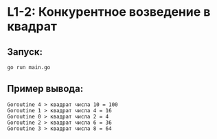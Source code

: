 # L1-2: Конкурентное возведение в квадрат

## Запуск:
```bash
go run main.go
```

## Пример вывода:
```
Goroutine 4 > квадрат числа 10 = 100
Goroutine 1 > квадрат числа 4 = 16
Goroutine 0 > квадрат числа 2 = 4
Goroutine 2 > квадрат числа 6 = 36
Goroutine 3 > квадрат числа 8 = 64
```